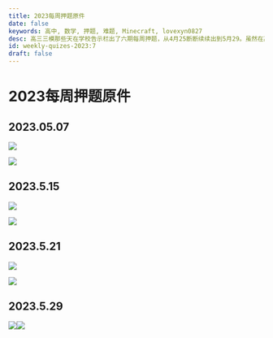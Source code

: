 ```yaml
---
title: 2023每周押题原件
date: false
keywords: 高中, 数学, 押题, 难题, Minecraft, lovexyn0827
desc: 高三三模那些天在学校告示栏出了六期每周押题，从4月25断断续续出到5月29。虽然在高考中只押中了一道题的题型，但出题的过程，一来是莫名其妙地过瘾，二来也从试着从命题人的角度了解了一下考试。
id: weekly-quizes-2023:7
draft: false
---
```


# 2023每周押题原件

## 2023.05.07

![](original/16866562750721686419406991.jpg)

![](original/16866562715851686419427520.jpg)

## 2023.5.15

![](original/16866562616651686419499842.jpg)

![](original/16866562791651686419332721.jpg)

## 2023.5.21

![](original/16866562820331686419281293.jpg)

![](original/16866562581991686419532973.jpg)

## 2023.5.29

![](original/16866562647001686419472109.jpg)![](original/16866562682191686419445020.jpg)